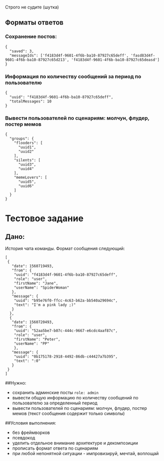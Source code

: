 Строго не судите (шутка)

## Форматы ответов

### Сохранение постов:

```
{
  "saved": 3,
  "messageIds": ['f4183d4f-9601-4f6b-ba10-87927c65deff', 'fasd83d4f-9601-4f6b-ba10-87927c65d213', 'f4183d4f-9601-4f6b-ba10-87927c65deasd']
}
```

### Информация по количеству сообщений за период по пользователю
```
{
  "uuid": "f4183d4f-9601-4f6b-ba10-87927c65deff",
  "totalMessages": 10
}
```

### Вывести пользователей по сценариям: молчун, флудер, постер мемов
```
{
  "groups": {
    "flooders": [
      "uuid1",
      "uuid2"
    ],
    "silents": [
      "uuid3",
      "uuid4"
    ],
    "memeLovers": [
      "uuid5",
      "uuid6"
    ]
  }
}
```

# Тестовое задание

## Дано:

История чата команды. Формат сообщения следующий:

```
[
 {
   "date": 1560719493,
   "from": {
    "uuid": "f4183d4f-9601-4f6b-ba10-87927c65deff",
    "role": "user",
    "firstName": "Jane",
    "userName": "SpiderWoman"
   },
   "message": {
    "uuid": "b95e76f0-ffcc-4c63-b62a-bb540a29694c",
    "text": "I'm a pink lady ;)"
   }
  },
  {
   "date": 1560720493,
   "from": {
    "uuid": "52aa5be7-b07c-444c-9667-e6cdc4aaf87c",
    "role": "user",
    "firstName": "Peter",
    "userName": "PP"
    },
   "message": {
    "uuid": "0b175178-2918-4492-86db-c44427a7b395",
    "text": ":0"
   }
 }
]
```

##Нужно:
 - сохранить админские посты `role: admin`
 - вывести общую информацию по количеству сообщений по пользователю за определенный период
 - вывести пользователей по сценариям: молчун, флудер, постер мемов (текст сообщения содержит только символы)

##Условия выполнения:
 - без фреймворков
 - псевдокод
 - уделить отдельное внимание архитектуре и декомпозиции
 - прописать формат ответа по сценариям
 - при любой непонятной ситуации - импровизируй, мечтай, воплощай